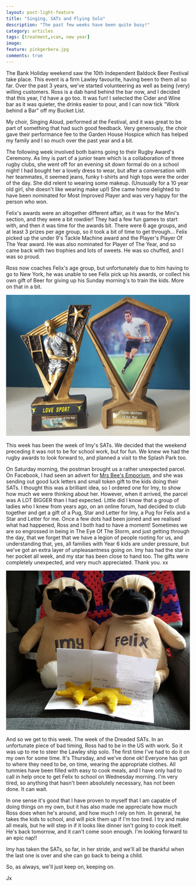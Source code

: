 ```yaml
---
layout: post-light-feature
title: "Singing, SATs and Flying Solo"
description: "The past few weeks have been quite busy!"
category: articles
tags: [treatment,scan, new year]
image:
feature: pinkgerbera.jpg
comments: true
---
```


The Bank Holiday weekend saw the 10th Independent Baldock Beer Festival take place.  This event is a firm Lawley favourite, having been to them all so far.  Over the past 3 years, we've started volunteering as well as being (very) willing customers.  Ross is a dab hand behind the bar now, and I decided that this year, I'd have a go too.  It was fun!  I selected the Cider and Wine bar as it was quieter, the drinks easier to pour, and I can now tick "Work behind a Bar" off my Bucket List.   

My choir, Singing Aloud, performed at the Festival, and it was great to be part of something that had such good feedback. Very generously, the choir gave their performance fee to the Garden House Hospice which has helped my family and I so much over the past year and a bit.

The following week involved both bairns going to their Rugby Award's Ceremony.  As Imy is part of a junior team which is a collaboration of three rugby clubs, she went off for an evening sit down formal do on a school night!  I had bought her a lovely dress to wear, but after a conversation with her teammates, it seemed jeans, funky t-shirts and high tops were the order of the day.  She did relent to wearing some makeup.  (Unusually for a 10 year old girl, she doesn't like wearing make up!)  She came home delighted to have been nominated for Most Improved Player and was very happy for the person who won.

Felix's awards were an altogether different affair, as it was for the Mini's section, and they were a bit rowdier!  They had a few fun games to start with, and then it was time for the awards bit.  There were 6 age groups, and at least 3 prizes per age group, so it took a bit of time to get through...
Felix picked up the under 9's Tackle Machine award and the Player's Player Of The Year award.  He was also nominated for Player of The Year, and so came back with two trophies and lots of sweets.  He was so chuffed, and I was so proud.

Ross now coaches Felix's age group, but unfortunately due to him having to go to New York, he was unable to see Felix pick up his awards, or collect his own gift of Beer for giving up his Sunday morning's to train the kids.  More on that in a bit.  

<p class="center">
<img src="/images/felix_rugbyawards2017.jpg" alt="Felix Awards"/>
</p>

This week has been the week of Imy's SATs.  We decided that the weekend preceding it was not to be for school work, but for fun.  We knew we had the rugby awards to look forward to, and planned a visit to the Splash Park too.

On Saturday morning, the postman brought us a rather unexpected parcel. On Facebook, I had seen an advert for <a href="https://www.facebook.com/mrsbeesemporium">Mrs Bee's Emporium</a>, and she was sending out good luck letters and small token gift to the kids doing their SATs.  I thought this was a brilliant idea, so I ordered one for Imy, to show how much we were thinking about her.  However, when it arrived, the parcel was A LOT BIGGER than I had expected.  Little did I know that a group of ladies who I knew from years ago, on an online forum, had decided to club together and get a gift of a Pug, Star and Letter for Imy, a Pug for Felix and a Star and Letter for me.  Once a few dots had been joined and we realised what had happened, Ross and I both had to have a moment!  Sometimes we are so engrossed in being in The Eye Of The Storm, and just getting through the day, that we forget that we have a legion of people rooting for us, and understanding that, yes, all families with Year 6 kids are under pressure, but we've got an extra layer of unpleasantness going on. Imy has had the star in her pocket all week, and my star has been close to hand too. The gifts were completely unexpected, and very much appreciated.  Thank you. xx

<p class="center">
<img src="/images/mrsbee_starspugs.jpg" alt="Mrs Bee's Gifts"/>
</p>

And so we get to this week.  The week of the Dreaded SATs.  In an unfortunate piece of bad timing, Ross had to be in the US with work.  So it was up to me to steer the Lawley ship solo. The first time I've had to do it on my own for some time.  It's Thursday, and we've done ok!  Everyone has got to where they need to be, on time, wearing the appropriate clothes.  All tummies have been filled with easy to cook meals, and I have only had to call in help once to get Felix to school on Wednesday morning.  I'm very tired, so anything that hasn't been absolutely necessary, has not been done.  It can wait.  

In one sense it's good that I have proven to myself that I am capable of doing things on my own, but it has also made me appreciate how much Ross does when he's around, and how much I rely on him.  In general, he takes the kids to school, and will pick them up if I'm too tired.  I try and make all meals, but he will step in if it looks like dinner isn't going to cook itself.  He's back tomorrow, and it can't come soon enough.  I'm looking forward to an epic nap!!

Imy has taken the SATs, so far, in her stride, and we'll all be thankful when the last one is over and she can go back to being a child.

So, as always, we'll just keep on, keeping on.


Jx
